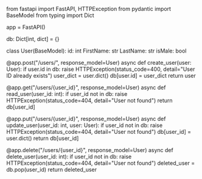 from fastapi import FastAPI, HTTPException
from pydantic import BaseModel
from typing import Dict

app = FastAPI()

db: Dict[int, dict] = {}


class User(BaseModel):
    id: int
    FirstName: str
    LastName: str
    isMale: bool


@app.post("/users/", response_model=User)
async def create_user(user: User):
    if user.id in db:
        raise HTTPException(status_code=400, detail="User ID already exists")
    user_dict = user.dict()
    db[user.id] = user_dict
    return user

@app.get("/users/{user_id}", response_model=User)
async def read_user(user_id: int):
    if user_id not in db:
        raise HTTPException(status_code=404, detail="User not found")
    return db[user_id]


@app.put("/users/{user_id}", response_model=User)
async def update_user(user_id: int, user: User):
    if user_id not in db:
        raise HTTPException(status_code=404, detail="User not found")
    db[user_id] = user.dict()
    return db[user_id]


@app.delete("/users/{user_id}", response_model=User)
async def delete_user(user_id: int):
    if user_id not in db:
        raise HTTPException(status_code=404, detail="User not found")
    deleted_user = db.pop(user_id)
    return deleted_user
